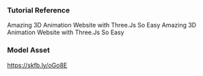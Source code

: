 ### Tutorial Reference

Amazing 3D Animation Website with Three.Js So Easy
Amazing 3D Animation Website with Three.Js So Easy

### Model Asset

https://skfb.ly/oGo8E
